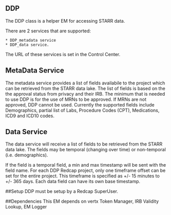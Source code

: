 ## DDP

The DDP class is a helper EM for accessing STARR data.

There are 2 services that are supported: 

    * DDP_metadata service
    * DDP_data service.

The URL of these services is set in the Control Center.

## MetaData Service
The metadata service provides a list of fields availabile to the project which can be retrieved
from the STARR data lake. The list of fields is based on the the approval status from privacy and their IRB.
The minimum that is needed to use DDP is for the use of MRNs to be approved. If MRNs are not approved, DDP
cannot be used. Currently the supported fields include Demographics, partial list of Labs, Procedure Codes (CPT), 
Medications, ICD9 and ICD10 codes.

## Data Service
The data service will receive a list of fields to be retrieved from the STARR data lake. The fields may be temporal (changing over time) or non-temporal (i.e. demographics).

If the field is a temporal field, a min and max timestamp will be sent with the field name. For each DDP Redcap project, only one timeframe offset can be set for the entire project. This timeframe is specified as +/- 15 minutes to +/- 365 days. Each data field can have its own base timestamp.

##Setup
DDP must be setup by a Redcap SuperUser.

##Dependencies
This EM depends on vertx Token Manager, IRB Validity Lookup, EM Logger

```$xslt


```
